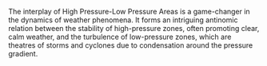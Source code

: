 
The interplay of High Pressure-Low Pressure Areas is a game-changer in the dynamics of weather phenomena. It forms an intriguing antinomic relation between the stability of high-pressure zones, often promoting clear, calm weather, and the turbulence of low-pressure zones, which are theatres of storms and cyclones due to condensation around the pressure gradient.

